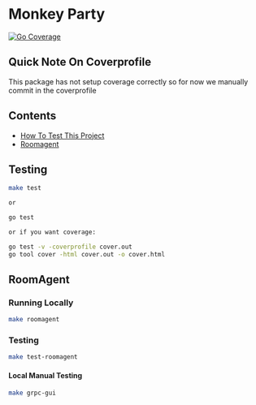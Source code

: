 # Monkey Party
[![Go Coverage](https://github.com/Techypanda/Monkey-Party/wiki/coverage.svg)](https://raw.githack.com/wiki/Techypanda/Monkey-Party/coverage.html)

## Quick Note On Coverprofile
This package has not setup coverage correctly so for now we manually commit in the coverprofile

## Contents
- [How To Test This Project](#testing)
- [Roomagent](#roomagent)

## Testing
```sh
make test

or

go test

or if you want coverage:

go test -v -coverprofile cover.out
go tool cover -html cover.out -o cover.html 
```

## RoomAgent

### Running Locally
```sh
make roomagent
```

### Testing
```sh
make test-roomagent
```

#### Local Manual Testing
```sh
make grpc-gui
```
